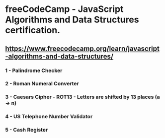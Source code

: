 # freeCodeCamp - JavaScript Algorithms and Data Structures certification.

## https://www.freecodecamp.org/learn/javascript-algorithms-and-data-structures/

### 1 - Palindrome Checker
### 2 - Roman Numeral Converter
### 3 - Caesars Cipher - ROT13 - Letters are shifted by 13 places (a → n)
### 4 - US Telephone Number Validator
### 5 - Cash Register
